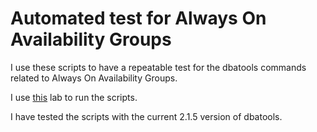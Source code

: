 # Automated test for Always On Availability Groups

I use these scripts to have a repeatable test for the dbatools commands related to Always On Availability Groups.

I use [this](../AutomatedLab/CustomScripts/SQLServer_AlwaysOn.ps1) lab to run the scripts.

I have tested the scripts with the current 2.1.5 version of dbatools.

